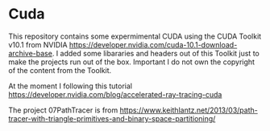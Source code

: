 # Cuda

This repository contains some expermimental CUDA using the CUDA Toolkit v10.1 from NVIDIA https://developer.nvidia.com/cuda-10.1-download-archive-base.
I added some libararies and headers out of this Toolkit just to make the projects run out of the box. Important I do not own the copyright of the
content from the Toolkit.

At the moment I following this tutorial https://developer.nvidia.com/blog/accelerated-ray-tracing-cuda

The project 07PathTracer is from https://www.keithlantz.net/2013/03/path-tracer-with-triangle-primitives-and-binary-space-partitioning/
